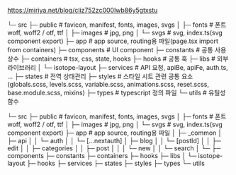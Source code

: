 https://miriya.net/blog/cliz752zc000lwb86y5gtxstu

└─ src
  ├─ public # favicon, manifest, fonts, images, svgs
  │ ├─ fonts # 폰트 woff, woff2 / otf, ttf
  │ ├─ images # jpg, png
  │ └─ svgs # svg, index.ts(svg component export)
  ├─ app # app source, routing용 파일(page.tsx import from containers)
  ├─ components # UI component
  ├─ constants # 공통 사용 상수
  ├─ containers # tsx, css, state, hooks
  ├─ hooks # 공통 훅
  ├─ libs # 외부 라이브러리
  │ └─ isotope-layout
  ├─ services # API 요청, apiBe, apiFe, auth.ts, ...
  ├─ states # 전역 상태관리
  ├─ styles # 스타일 시트 관련 공통 요소 (globals.scss, levels.scss, variable.scss, animations.scss, reset.scss, base.module.scss, mixins)
  ├─ types # typescript 정의 파일
  └─ utils # 유틸성 함수

└─ src
  ├─ public # favicon, manifest, fonts, images, svgs
  │ ├─ fonts # 폰트 woff, woff2 / otf, ttf
  │ ├─ images # jpg, png
  │ └─ svgs # svg, index.ts(svg component export)
  ├─ app # app source, routing용 파일
  │ ├─ _common
  │ ├─ api
  │ │ └─ auth
  │ │ └─ [...nextauth]
  │ ├─ blog
  │ │ └─ [postId]
  │ │ ├─ edit
  │ │ ├─ categories
  │ │ ├─ post
  │ │ │ └─ new
  │ │ └─ search
  │ └─
  ├─ components
  ├─ constants
  ├─ containers
  ├─ hooks
  ├─ libs
  │ └─ isotope-layout
  ├─ hooks
  ├─ services
  ├─ states
  ├─ styles
  ├─ types
  └─ utils
